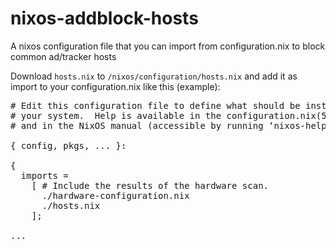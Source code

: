 # nixos-addblock-hosts
A nixos configuration file that you can import from configuration.nix to block common ad/tracker hosts

Download <code>hosts.nix</code> to <code>/nixos/configuration/hosts.nix</code> and add it as import to your configuration.nix like this (example):

<pre>
# Edit this configuration file to define what should be installed on
# your system.  Help is available in the configuration.nix(5) man page
# and in the NixOS manual (accessible by running ‘nixos-help’).

{ config, pkgs, ... }:

{
  imports =
    [ # Include the results of the hardware scan.
      ./hardware-configuration.nix
      ./hosts.nix
    ];

...
</pre>
